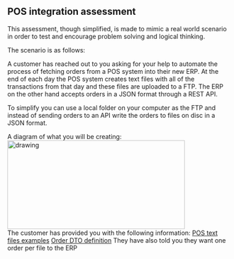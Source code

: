 ## POS integration assessment

This assessment, though simplified, is made to mimic a real world scenario in order to test and encourage problem solving and logical thinking.

The scenario is as follows:

A customer has reached out to you asking for your help to automate the process of fetching orders from a POS system into their new ERP. At the end of each day the POS system creates text files with all of the transactions from that day and these files are uploaded to a FTP. The ERP on the other hand accepts orders in a JSON format through a REST API.

To simplify you can use a local folder on your computer as the FTP and instead of sending orders to an API write the orders to files on disc in a JSON format.

A diagram of what you will be creating: <br />
<img src="https://user-images.githubusercontent.com/1340052/147926048-b051c849-c214-4fbc-92fb-ae6a12f37887.png" alt="drawing" width="400" height="200"/>
<br />
The customer has provided you with the following information:
[POS text files examples](https://github.com/MaksimerAB/MockAssessment)
[Order DTO definition](https://github.com/MaksimerAB/MockAssessment)
They have also told you they want one order per file to the ERP

